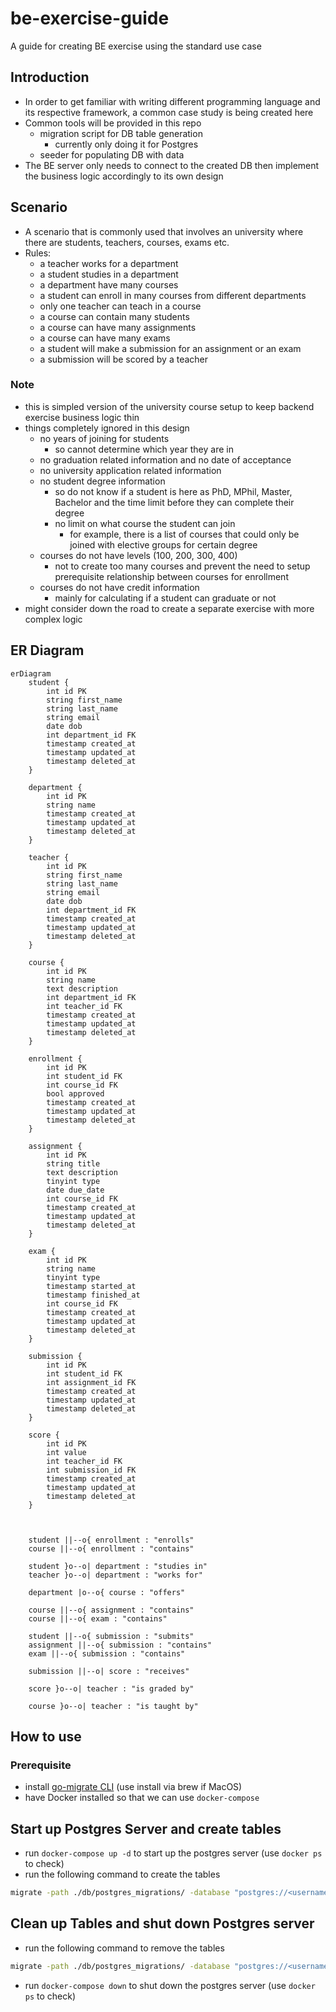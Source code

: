 # be-exercise-guide
A guide for creating BE exercise using the standard use case

## Introduction
* In order to get familiar with writing different programming language and its respective framework, a common case study is being created here
* Common tools will be provided in this repo
    * migration script for DB table generation
        * currently only doing it for Postgres
    * seeder for populating DB with data
* The BE server only needs to connect to the created DB then implement the business logic accordingly to its own design

## Scenario
* A scenario that is commonly used that involves an university where there are students, teachers, courses, exams etc.
* Rules:
    * a teacher works for a department
    * a student studies in a department
    * a department have many courses
    * a student can enroll in many courses from different departments
    * only one teacher can teach in a course
    * a course can contain many students
    * a course can have many assignments
    * a course can have many exams
    * a student will make a submission for an assignment or an exam
    * a submission will be scored by a teacher

### Note
* this is simpled version of the university course setup to keep backend exercise business logic thin
* things completely ignored in this design
    * no years of joining for students
        * so cannot determine which year they are in
    * no graduation related information and no date of acceptance
    * no university application related information
    * no student degree information
        * so do not know if a student is here as  PhD, MPhil, Master, Bachelor and the time limit before they can complete their degree
        * no limit on what course the student can join
            * for example, there is a list of courses that could only be joined with elective groups for certain degree
    * courses do not have levels (100, 200, 300, 400)
        * not to create too many courses and prevent the need to setup prerequisite relationship between courses for enrollment
    * courses do not have credit information
        * mainly for calculating if a student can graduate or not
* might consider down the road to create a separate exercise with more complex logic

## ER Diagram
```mermaid
erDiagram
    student {
        int id PK
        string first_name
        string last_name
        string email
        date dob 
        int department_id FK
        timestamp created_at
        timestamp updated_at
        timestamp deleted_at
    }
    
    department {
        int id PK
        string name
        timestamp created_at
        timestamp updated_at
        timestamp deleted_at
    }
    
    teacher {
        int id PK
        string first_name
        string last_name
        string email
        date dob 
        int department_id FK
        timestamp created_at
        timestamp updated_at
        timestamp deleted_at
    }
    
    course {
        int id PK
        string name
        text description
        int department_id FK
        int teacher_id FK
        timestamp created_at
        timestamp updated_at
        timestamp deleted_at
    }

    enrollment {
        int id PK
        int student_id FK
        int course_id FK
        bool approved
        timestamp created_at
        timestamp updated_at
        timestamp deleted_at
    }
    
    assignment {
        int id PK
        string title
        text description
        tinyint type
        date due_date
        int course_id FK
        timestamp created_at
        timestamp updated_at
        timestamp deleted_at
    }

    exam {
        int id PK
        string name
        tinyint type
        timestamp started_at
        timestamp finished_at
        int course_id FK
        timestamp created_at
        timestamp updated_at
        timestamp deleted_at
    }

    submission {
        int id PK
        int student_id FK
        int assignment_id FK
        timestamp created_at
        timestamp updated_at
        timestamp deleted_at
    }

    score {
        int id PK
        int value
        int teacher_id FK
        int submission_id FK
        timestamp created_at
        timestamp updated_at
        timestamp deleted_at
    }
    

    
    student ||--o{ enrollment : "enrolls"
    course ||--o{ enrollment : "contains"
    
    student }o--o| department : "studies in"
    teacher }o--o| department : "works for"
    
    department |o--o{ course : "offers"
    
    course ||--o{ assignment : "contains"
    course ||--o{ exam : "contains"

    student ||--o{ submission : "submits"
    assignment ||--o{ submission : "contains"
    exam ||--o{ submission : "contains"
    
    submission ||--o| score : "receives"
    
    score }o--o| teacher : "is graded by"
    
    course }o--o| teacher : "is taught by"
```

## How to use
### Prerequisite
* install [go-migrate CLI](https://github.com/golang-migrate/migrate) (use install via brew if MacOS)
* have Docker installed so that we can use `docker-compose`

## Start up Postgres Server and create tables
* run `docker-compose up -d` to start up the postgres server (use `docker ps` to check)
* run the following command to create the tables
```bash
migrate -path ./db/postgres_migrations/ -database "postgres://<username>:<password>@<domain>:<port>/<DB_name>>?sslmode=disable" up
```

## Clean up Tables and shut down Postgres server
* run the following command to remove the tables
```bash
migrate -path ./db/postgres_migrations/ -database "postgres://<username>:<password>@<domain>:<port>/<DB_name>>?sslmode=disable" down
```
* run `docker-compose down` to shut down the postgres server (use `docker ps` to check)